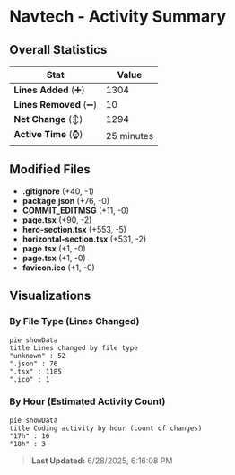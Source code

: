 # Navtech - Activity Summary 

## Overall Statistics

| Stat                   | Value                                                             |
| ---------------------- | ----------------------------------------------------------------- |
| **Lines Added** (➕)   | 1304                                          |
| **Lines Removed** (➖) | 10                                        |
| **Net Change** (↕)    | 1294                |
| **Active Time** (⌚)   | 25 minutes |


## Modified Files
- **.gitignore** (+40, -1)
- **package.json** (+76, -0)
- **COMMIT_EDITMSG** (+11, -0)
- **page.tsx** (+90, -2)
- **hero-section.tsx** (+553, -5)
- **horizontal-section.tsx** (+531, -2)
- **page.tsx** (+1, -0)
- **page.tsx** (+1, -0)
- **favicon.ico** (+1, -0)

## Visualizations

### By File Type (Lines Changed)

```mermaid
pie showData
title Lines changed by file type
"unknown" : 52
".json" : 76
".tsx" : 1185
".ico" : 1
```

### By Hour (Estimated Activity Count)

```mermaid
pie showData
title Coding activity by hour (count of changes)
"17h" : 16
"18h" : 3
```


> **Last Updated:** 6/28/2025, 6:16:08 PM